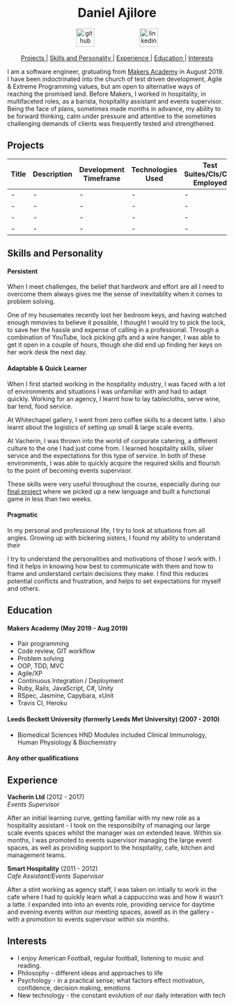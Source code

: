 <h1 align="center">Daniel Ajilore</h1>

<p align="center"> <a href="https://github.com/Danielandro"><img src="https://github.blog/wp-content/uploads/2013/04/074d0b06-a5e3-11e2-8b7f-9f09eb2ddfae.jpg?resize=1234%2C701" alt="github" hspace="50" height="42" width="42" ></a>
<a href="https://www.linkedin.com/in/debora-piu/"><img src="https://www.iconfinder.com/data/icons/free-social-icons/67/linkedin_circle_color-512.png" alt="linkedin" hspace="50" height="42" width="42"></a></p>

<div align="center">
  
[Projects ](#projects) | 
[Skills and Personality ](#skills-and-personality) | 
[Experience ](#experience) | 
[Education ](#education) | 
[Interests ](#interests)
  
</div>

I am a software engineer, gratuating from <a href="https://makers.tech/">Makers Academy</a> in August 2019. I have been indoctrinated into the church of test driven development, Agile & Extreme Programming values, but am open to alternative ways of reaching the promised land. Before Makers, I worked in hospitality, in multifaceted roles, as a barista, hospitality assistant and events supervisor. Being the face of plans, sometimes made months in advance, my ability to be forward thinking, calm under pressure and attentive to the sometimes challenging demands of clients was frequently tested and strengthened.

## Projects

| Title | Description | Development Timeframe | Technologies Used | Test Suites/CIs/CDs Employed |
| ----- | ----------- | --------------------- | ----------------- | ---------------------------- |
| -     | -           | -                     | -                 | -                            |
| -     | -           | -                     | -                 | -                            |
| -     | -           | -                     | -                 | -                            |
| -     | -           | -                     | -                 | -                            |

## Skills and Personality

#### Persistent

When I meet challenges, the belief that hardwork and effort are all I need to overcome them always gives me the sense of inevitablity when it comes to problem solving.

One of my housemates recently lost her bedroom keys, and having watched enough mmovies to believe it possible, I thought I would try to pick the lock, to save her the hassle and expense of calling in a professional. Through a combination of YouTube, lock picking gifs and a wire hanger, I was able to get it open in a couple of hours, though she did end up finding her keys on her work desk the next day.

#### Adaptable & Quick Learner

When I first started working in the hospitality industry, I was faced with a lot of environments and situations I was unfamiliar with and had to adapt quickly. Working for an agency, I learnt how to lay tablecloths, serve wine, bar tend, food service. 

At Whitechapel gallery, I went from zero coffee skills to a decent latte. I also learnt about the logistics of setting up small & large scale events. 

At Vacherin, I was thrown into the world of corporate catering, a different culture to the one I had just come from. I learned hospitality skills, silver service and the expectations for this type of service. In both of these environments, I was able to quickly acquire the required skills and flourish to the point of becoming events supervisor.

These skills were very useful throughout the course, especially during our <a href="https://github.com/carlfjones/DragonPirates">final project</a> where we picked up a new language and built a functional game in less than two weeks.

#### Pragmatic

In my personal and professional life, I try to look at situations from all angles. Growing up with bickering sisters, I found my ability to understand their 

I try to understand the personalities and motivations of those I work with. I find it helps in knowing how best to communicate with them and how to frame and understand certain decisions they make. I find this reduces potential conflicts and frustration, and helps to set expectations for myself and others. 


## Education

#### Makers Academy (May 2019 - Aug 2019)


- Pair programming
- Code review, GIT workflow
- Problem solving
- OOP, TDD, MVC
- Agile/XP
- Continuous Integration / Deployment
- Ruby, Rails, JavaScript, C#, Unity
- RSpec, Jasmine, Capybara, xUnit
- Travis CI, Heroku

#### Leeds Beckett University (formerly Leeds Met University) (2007 - 2010)

- Biomedical Sciences HND
  Modules included Clinical Immunology, Human Physiology & Biochemistry

#### Any other qualifications

## Experience

**Vacherin Ltd** (2012 - 2017)  
_Events Supervisor_

After an initial learning curve, getting familiar with my new role as a hospitality assistant - I took on the responsibilty of managing our large scale events spaces whilst the manager was on extended leave. Within six months, I was promoted to events supervisor managing the large event spaces, as well as providing support to the hospitality, cafe, kitchen and management teams.

**Smart Hospitality** (2011 - 2012)  
_Cafe Assistant/Events Supervisor_

After a stint working as agency staff, I was taken on intially to work in the cafe where I had to quickly learn what a cappuccino was and how it wasn't a latte. I expanded into into an events role, providing service for daytime and evening events within our meeting spaces, aswell as in the gallery - with a promotion to events supervisor within six months.

## Interests 
- I enjoy American Football, regular football, listening to music and reading. 
- Philosophy - different ideas and approaches to life
- Psychology - in a practical sense; what factors effect motivation, confidence, decision making, emotions
- New technology - the constant evolution of our daily interation with tech
